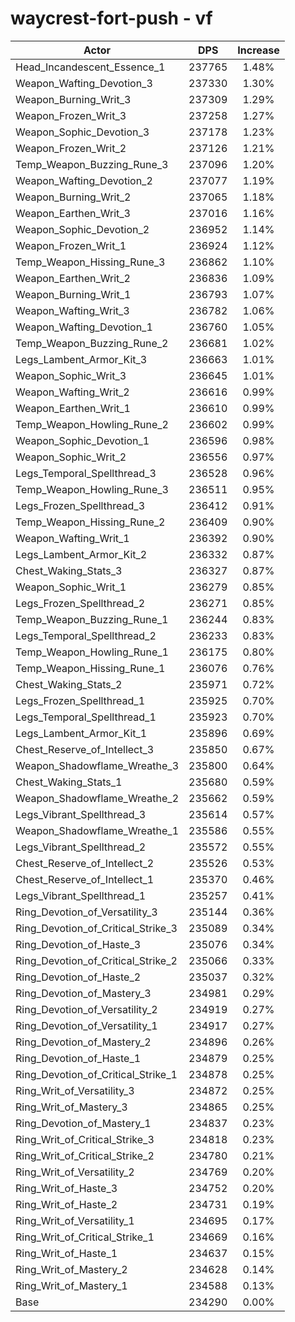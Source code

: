 # waycrest-fort-push - vf
| Actor | DPS | Increase |
|---|:---:|:---:|
|Head_Incandescent_Essence_1|237765|1.48%|
|Weapon_Wafting_Devotion_3|237330|1.30%|
|Weapon_Burning_Writ_3|237309|1.29%|
|Weapon_Frozen_Writ_3|237258|1.27%|
|Weapon_Sophic_Devotion_3|237178|1.23%|
|Weapon_Frozen_Writ_2|237126|1.21%|
|Temp_Weapon_Buzzing_Rune_3|237096|1.20%|
|Weapon_Wafting_Devotion_2|237077|1.19%|
|Weapon_Burning_Writ_2|237065|1.18%|
|Weapon_Earthen_Writ_3|237016|1.16%|
|Weapon_Sophic_Devotion_2|236952|1.14%|
|Weapon_Frozen_Writ_1|236924|1.12%|
|Temp_Weapon_Hissing_Rune_3|236862|1.10%|
|Weapon_Earthen_Writ_2|236836|1.09%|
|Weapon_Burning_Writ_1|236793|1.07%|
|Weapon_Wafting_Writ_3|236782|1.06%|
|Weapon_Wafting_Devotion_1|236760|1.05%|
|Temp_Weapon_Buzzing_Rune_2|236681|1.02%|
|Legs_Lambent_Armor_Kit_3|236663|1.01%|
|Weapon_Sophic_Writ_3|236645|1.01%|
|Weapon_Wafting_Writ_2|236616|0.99%|
|Weapon_Earthen_Writ_1|236610|0.99%|
|Temp_Weapon_Howling_Rune_2|236602|0.99%|
|Weapon_Sophic_Devotion_1|236596|0.98%|
|Weapon_Sophic_Writ_2|236556|0.97%|
|Legs_Temporal_Spellthread_3|236528|0.96%|
|Temp_Weapon_Howling_Rune_3|236511|0.95%|
|Legs_Frozen_Spellthread_3|236412|0.91%|
|Temp_Weapon_Hissing_Rune_2|236409|0.90%|
|Weapon_Wafting_Writ_1|236392|0.90%|
|Legs_Lambent_Armor_Kit_2|236332|0.87%|
|Chest_Waking_Stats_3|236327|0.87%|
|Weapon_Sophic_Writ_1|236279|0.85%|
|Legs_Frozen_Spellthread_2|236271|0.85%|
|Temp_Weapon_Buzzing_Rune_1|236244|0.83%|
|Legs_Temporal_Spellthread_2|236233|0.83%|
|Temp_Weapon_Howling_Rune_1|236175|0.80%|
|Temp_Weapon_Hissing_Rune_1|236076|0.76%|
|Chest_Waking_Stats_2|235971|0.72%|
|Legs_Frozen_Spellthread_1|235925|0.70%|
|Legs_Temporal_Spellthread_1|235923|0.70%|
|Legs_Lambent_Armor_Kit_1|235896|0.69%|
|Chest_Reserve_of_Intellect_3|235850|0.67%|
|Weapon_Shadowflame_Wreathe_3|235800|0.64%|
|Chest_Waking_Stats_1|235680|0.59%|
|Weapon_Shadowflame_Wreathe_2|235662|0.59%|
|Legs_Vibrant_Spellthread_3|235614|0.57%|
|Weapon_Shadowflame_Wreathe_1|235586|0.55%|
|Legs_Vibrant_Spellthread_2|235572|0.55%|
|Chest_Reserve_of_Intellect_2|235526|0.53%|
|Chest_Reserve_of_Intellect_1|235370|0.46%|
|Legs_Vibrant_Spellthread_1|235257|0.41%|
|Ring_Devotion_of_Versatility_3|235144|0.36%|
|Ring_Devotion_of_Critical_Strike_3|235089|0.34%|
|Ring_Devotion_of_Haste_3|235076|0.34%|
|Ring_Devotion_of_Critical_Strike_2|235066|0.33%|
|Ring_Devotion_of_Haste_2|235037|0.32%|
|Ring_Devotion_of_Mastery_3|234981|0.29%|
|Ring_Devotion_of_Versatility_2|234919|0.27%|
|Ring_Devotion_of_Versatility_1|234917|0.27%|
|Ring_Devotion_of_Mastery_2|234896|0.26%|
|Ring_Devotion_of_Haste_1|234879|0.25%|
|Ring_Devotion_of_Critical_Strike_1|234878|0.25%|
|Ring_Writ_of_Versatility_3|234872|0.25%|
|Ring_Writ_of_Mastery_3|234865|0.25%|
|Ring_Devotion_of_Mastery_1|234837|0.23%|
|Ring_Writ_of_Critical_Strike_3|234818|0.23%|
|Ring_Writ_of_Critical_Strike_2|234780|0.21%|
|Ring_Writ_of_Versatility_2|234769|0.20%|
|Ring_Writ_of_Haste_3|234752|0.20%|
|Ring_Writ_of_Haste_2|234731|0.19%|
|Ring_Writ_of_Versatility_1|234695|0.17%|
|Ring_Writ_of_Critical_Strike_1|234669|0.16%|
|Ring_Writ_of_Haste_1|234637|0.15%|
|Ring_Writ_of_Mastery_2|234628|0.14%|
|Ring_Writ_of_Mastery_1|234588|0.13%|
|Base|234290|0.00%|
